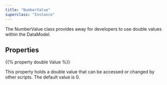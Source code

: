 ```yaml
---
title: "NumberValue"
superclass: "Instance"
---
```


The NumberValue class provides away for developers to use double values within the DataModel.

## Properties

{{% property double Value %}}

This property holds a double value that can be accessed or changed by other scripts. The default value is 0.
